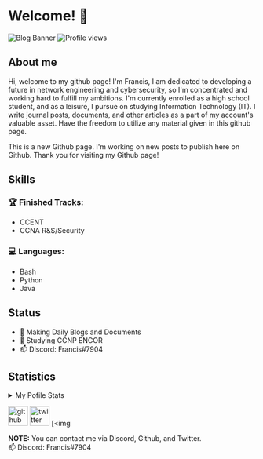 # Welcome! 👋

![Blog Banner](https://user-images.githubusercontent.com/75497349/107621442-3cbcdc80-6c91-11eb-883a-c813710c2a67.png)
![Profile views](https://gpvc.arturio.dev/Sss)  

## About me
Hi, welcome to my github page! I'm Francis, I am dedicated to developing a future in network engineering and cybersecurity, so I'm concentrated and working hard to fulfill my ambitions. I'm currently enrolled as a high school student, and as a leisure, I pursue on studying Information Technology (IT). I write journal posts, documents, and other articles as a part of my account's valuable asset. Have the freedom to utilize any material given in this github page.

This is a new Github page. I'm working on new posts to publish here on Github. Thank you for visiting my Github page! <br/>

## Skills

### 🏆 Finished Tracks:
- CCENT
- CCNA R&S/Security
### 💻 Languages:
- Bash
- Python
- Java

## Status
- 🔭 Making Daily Blogs and Documents
- 🌱 Studying CCNP ENCOR
- 📫 Discord: Francis#7904 

## Statistics
<details>
  <summary>My Pofile Stats</summary>
  <br/>
  <a href="https://github.com/FrancisIGP/github-readme-stats"><img alt="FrancisIGP's GitHub Stats" src="https://github-readme-stats.vercel.app/api/?username=FrancisIGP&layout=compact&show_icons=true&include_all_commits=true&hide_border=true&theme=radical" /></a>
  <br/>
</details>

[<img src='https://cdn.jsdelivr.net/npm/simple-icons@3.0.1/icons/github.svg' alt='github' height='40'>](https://github.com/FrancisIGP)  [<img src='https://cdn.jsdelivr.net/npm/simple-icons@3.0.1/icons/twitter.svg' alt='twitter' height='40'>](https://twitter.com/Francis_IGP)  [<img 

**NOTE:** You can contact me via Discord, Github, and Twitter. <br/>
📫 Discord: Francis#7904 

